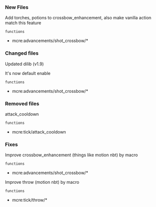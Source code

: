 ### New Files

Add torches, potions to crossbow_enhancement, also make vanilla action match this feature

`functions`

- mcre:advancements/shot_crossbow/\*

### Changed files

Updated dilib (v1.9)

It's now default enable

`functions`

- mcre:advancements/shot_crossbow/\*

### Removed files

attack_cooldown

`functions`

- mcre:tick/attack_cooldown

### Fixes

Improve crossbow_enhancement (things like motion nbt) by macro

`functions`

- mcre:advancements/shot_crossbow/\*

Improve throw (motion nbt) by macro

`functions`

- mcre:tick/throw/\*

